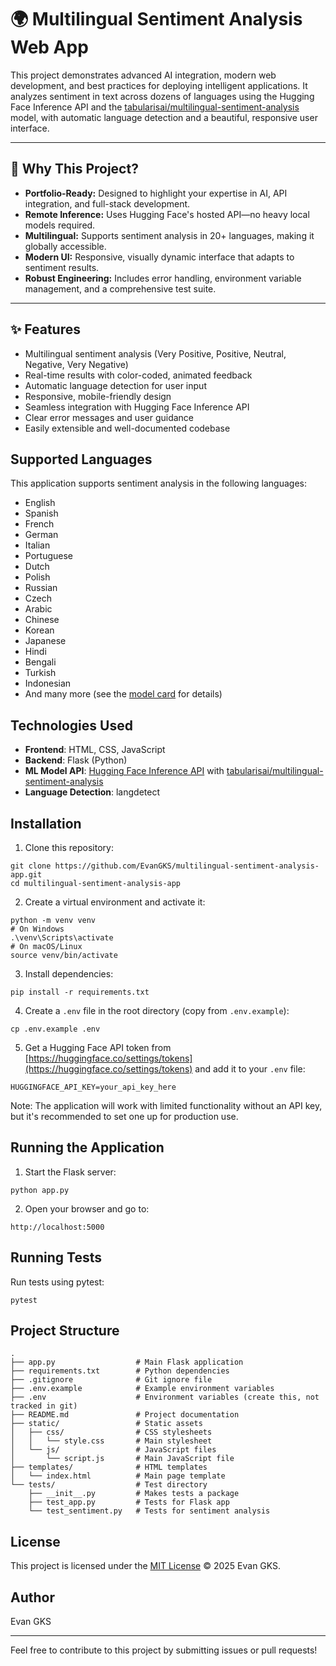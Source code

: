# 🌍 Multilingual Sentiment Analysis Web App

This project demonstrates advanced AI integration, modern web development, and best practices for deploying intelligent applications. It analyzes sentiment in text across dozens of languages using the Hugging Face Inference API and the [tabularisai/multilingual-sentiment-analysis](https://huggingface.co/tabularisai/multilingual-sentiment-analysis) model, with automatic language detection and a beautiful, responsive user interface.

---

## 🚀 Why This Project?

- **Portfolio-Ready:** Designed to highlight your expertise in AI, API integration, and full-stack development.
- **Remote Inference:** Uses Hugging Face's hosted API—no heavy local models required.
- **Multilingual:** Supports sentiment analysis in 20+ languages, making it globally accessible.
- **Modern UI:** Responsive, visually dynamic interface that adapts to sentiment results.
- **Robust Engineering:** Includes error handling, environment variable management, and a comprehensive test suite.

---

## ✨ Features

- Multilingual sentiment analysis (Very Positive, Positive, Neutral, Negative, Very Negative)
- Real-time results with color-coded, animated feedback
- Automatic language detection for user input
- Responsive, mobile-friendly design
- Seamless integration with Hugging Face Inference API
- Clear error messages and user guidance
- Easily extensible and well-documented codebase

## Supported Languages

This application supports sentiment analysis in the following languages:
- English
- Spanish
- French
- German
- Italian
- Portuguese
- Dutch
- Polish
- Russian
- Czech
- Arabic
- Chinese
- Korean
- Japanese
- Hindi
- Bengali
- Turkish
- Indonesian
- And many more (see the [model card](https://huggingface.co/tabularisai/multilingual-sentiment-analysis) for details)

## Technologies Used

- **Frontend**: HTML, CSS, JavaScript
- **Backend**: Flask (Python)
- **ML Model API**: [Hugging Face Inference API](https://huggingface.co/inference-api) with [tabularisai/multilingual-sentiment-analysis](https://huggingface.co/tabularisai/multilingual-sentiment-analysis)
- **Language Detection**: langdetect

## Installation

1. Clone this repository:
```
git clone https://github.com/EvanGKS/multilingual-sentiment-analysis-app.git
cd multilingual-sentiment-analysis-app
```

2. Create a virtual environment and activate it:
```
python -m venv venv
# On Windows
.\venv\Scripts\activate
# On macOS/Linux
source venv/bin/activate
```

3. Install dependencies:
```
pip install -r requirements.txt
```

4. Create a `.env` file in the root directory (copy from `.env.example`):
```
cp .env.example .env
```

5. Get a Hugging Face API token from [https://huggingface.co/settings/tokens](https://huggingface.co/settings/tokens) and add it to your `.env` file:
```
HUGGINGFACE_API_KEY=your_api_key_here
```

Note: The application will work with limited functionality without an API key, but it's recommended to set one up for production use.

## Running the Application

1. Start the Flask server:
```
python app.py
```

2. Open your browser and go to:
```
http://localhost:5000
```

## Running Tests

Run tests using pytest:
```
pytest
```

## Project Structure

```
.
├── app.py                  # Main Flask application
├── requirements.txt        # Python dependencies
├── .gitignore              # Git ignore file
├── .env.example            # Example environment variables
├── .env                    # Environment variables (create this, not tracked in git)
├── README.md               # Project documentation
├── static/                 # Static assets
│   ├── css/                # CSS stylesheets
│   │   └── style.css       # Main stylesheet
│   └── js/                 # JavaScript files
│       └── script.js       # Main JavaScript file
├── templates/              # HTML templates
│   └── index.html          # Main page template
└── tests/                  # Test directory
    ├── __init__.py         # Makes tests a package
    ├── test_app.py         # Tests for Flask app
    └── test_sentiment.py   # Tests for sentiment analysis
```

## License

This project is licensed under the [MIT License](./LICENSE) © 2025 Evan GKS.

## Author

Evan GKS

---

Feel free to contribute to this project by submitting issues or pull requests!
